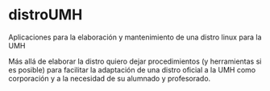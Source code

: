 distroUMH
=========

Aplicaciones para la elaboración y mantenimiento de una distro linux para la UMH

Más allá de elaborar la distro quiero dejar procedimientos (y herramientas si es posible) para facilitar la adaptación de 
una distro oficial a la UMH como corporación y a la necesidad de su alumnado y profesorado.

